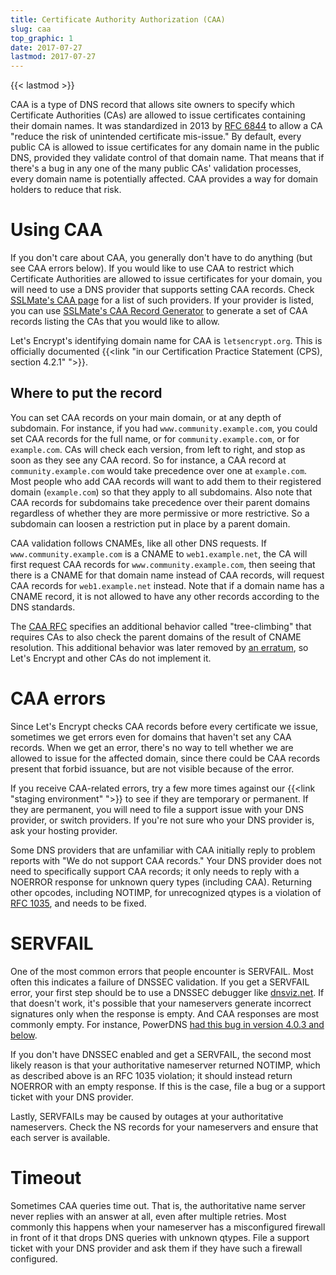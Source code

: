 ```yaml
---
title: Certificate Authority Authorization (CAA)
slug: caa
top_graphic: 1
date: 2017-07-27
lastmod: 2017-07-27
---
```


{{< lastmod >}}

CAA is a type of DNS record that allows site owners to specify which Certificate Authorities (CAs) are allowed to issue certificates containing their domain names. It was standardized in 2013 by [RFC 6844](https://tools.ietf.org/html/rfc6844) to allow a CA "reduce the risk of unintended certificate mis-issue." By default, every public CA is allowed to issue certificates for any domain name in the public DNS, provided they validate control of that domain name. That means that if there's a bug in any one of the many public CAs' validation processes, every domain name is potentially affected. CAA provides a way for domain holders to reduce that risk.

# Using CAA

If you don't care about CAA, you generally don't have to do anything (but see CAA errors below). If you would like to use CAA to restrict which Certificate Authorities are allowed to issue certificates for your domain, you will need to use a DNS provider that supports setting CAA records. Check [SSLMate's CAA page](https://sslmate.com/caa/support) for a list of such providers. If your provider is listed, you can use [SSLMate's CAA Record Generator](https://sslmate.com/caa/) to generate a set of CAA records listing the CAs that you would like to allow.

Let's Encrypt's identifying domain name for CAA is `letsencrypt.org`. This is officially documented {{<link "in our Certification Practice Statement (CPS), section 4.2.1" ">}}.

## Where to put the record

You can set CAA records on your main domain, or at any depth of subdomain. For instance, if you had `www.community.example.com`, you could set CAA records for the full name, or for `community.example.com`, or for `example.com`. CAs will check each version, from left to right, and stop as soon as they see any CAA record. So for instance, a CAA record at `community.example.com` would take precedence over one at `example.com`. Most people who add CAA records will want to add them to their registered domain (`example.com`) so that they apply to all subdomains. Also note that CAA records for subdomains take precedence over their parent domains regardless of whether they are more permissive or more restrictive. So a subdomain can loosen a restriction put in place by a parent domain.

CAA validation follows CNAMEs, like all other DNS requests. If `www.community.example.com` is a CNAME to `web1.example.net`, the CA will first request CAA records for `www.community.example.com`, then seeing that there is a CNAME for that domain name instead of CAA records, will request CAA records for `web1.example.net` instead. Note that if a domain name has a CNAME record, it is not allowed to have any other records according to the DNS standards.

The [CAA RFC](https://tools.ietf.org/html/rfc6844) specifies an additional behavior called "tree-climbing" that requires CAs to also check the parent domains of the result of CNAME resolution. This additional behavior was later removed by [an erratum](https://www.rfc-editor.org/errata/eid5065), so Let's Encrypt and other CAs do not implement it.

# CAA errors

Since Let's Encrypt checks CAA records before every certificate we issue, sometimes we get errors even for domains that haven't set any CAA records. When we get an error, there's no way to tell whether we are allowed to issue for the affected domain, since there could be CAA records present that forbid issuance, but are not visible because of the error.

If you receive CAA-related errors, try a few more times against our {{<link "staging environment" ">}} to see if they are temporary or permanent. If they are permanent, you will need to file a support issue with your DNS provider, or switch providers. If you're not sure who your DNS provider is, ask your hosting provider.

Some DNS providers that are unfamiliar with CAA initially reply to problem reports with "We do not support CAA records." Your DNS provider does not need to specifically support CAA records; it only needs to reply with a NOERROR response for unknown query types (including CAA). Returning other opcodes, including NOTIMP, for unrecognized qtypes is a violation of [RFC 1035](https://tools.ietf.org/html/rfc1035), and needs to be fixed.

# SERVFAIL

One of the most common errors that people encounter is SERVFAIL. Most often this indicates a failure of DNSSEC validation. If you get a SERVFAIL error, your first step should be to use a DNSSEC debugger like [dnsviz.net](http://dnsviz.net/). If that doesn't work, it's possible that your nameservers generate incorrect signatures only when the response is empty. And CAA responses are most commonly empty.  For instance, PowerDNS [had this bug in version 4.0.3 and below](https://community.letsencrypt.org/t/caa-servfail-changes/38298/2?u=jsha).

If you don't have DNSSEC enabled and get a SERVFAIL, the second most likely reason is that your authoritative nameserver returned NOTIMP, which as described above is an RFC 1035 violation; it should instead return NOERROR with an empty response. If this is the case, file a bug or a support ticket with your DNS provider.

Lastly, SERVFAILs may be caused by outages at your authoritative nameservers. Check the NS records for your nameservers and ensure that each server is available.

# Timeout

Sometimes CAA queries time out. That is, the authoritative name server never replies with an answer at all, even after multiple retries. Most commonly this happens when your nameserver has a misconfigured firewall in front of it that drops DNS queries with unknown qtypes. File a support ticket with your DNS provider and ask them if they have such a firewall configured.

